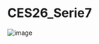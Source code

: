 # CES26_Serie7



![image](https://user-images.githubusercontent.com/63266677/99726268-09edb880-2a95-11eb-8e71-a8f9216828f2.png)
